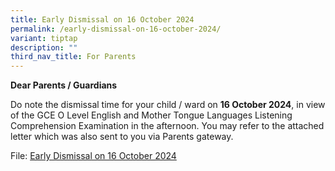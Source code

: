 ```yaml
---
title: Early Dismissal on 16 October 2024
permalink: /early-dismissal-on-16-october-2024/
variant: tiptap
description: ""
third_nav_title: For Parents
---
```

<p><strong>Dear Parents / Guardians</strong>
</p>
<p></p>
<p>Do note the dismissal time for your child / ward on <strong>16 October 2024</strong>,
in view of the GCE O Level English and Mother Tongue Languages Listening
Comprehension Examination in the afternoon. You may refer to the attached
letter which was also sent to you via Parents gateway.</p>
<p>File: <a href="/files/HS_2024_159_Early_Dismissal_on_16_Oct.pdf" rel="noopener nofollow" target="_blank">Early Dismissal on 16 October 2024</a>
</p>